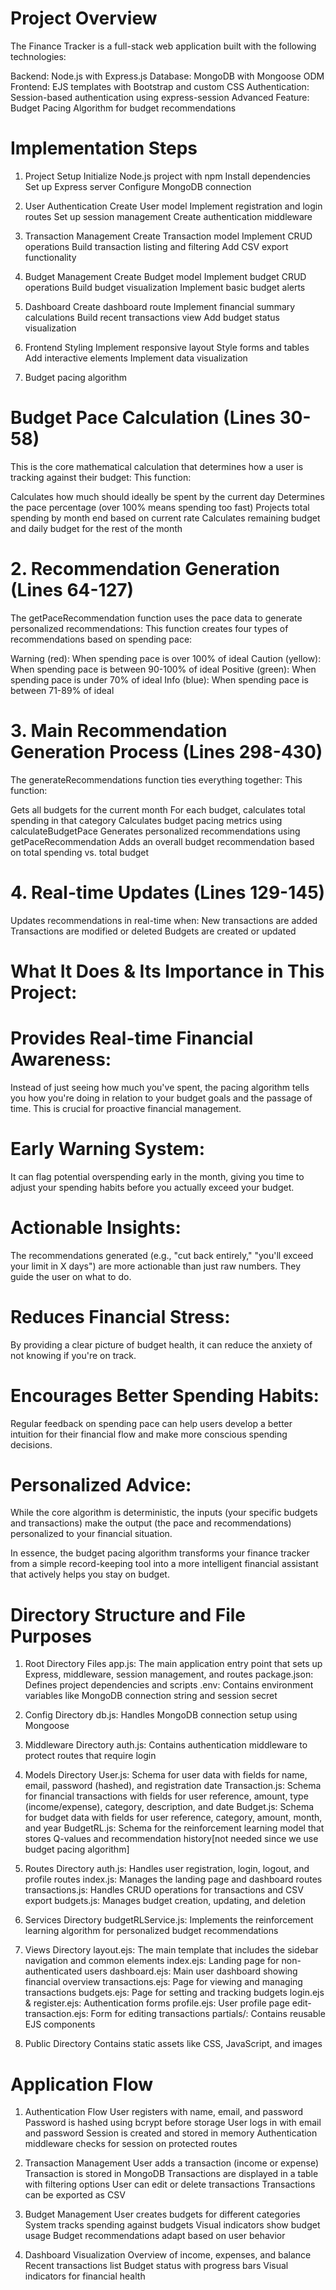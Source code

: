 # Project Overview

   The Finance Tracker is a full-stack web application built with the following technologies:

   Backend: Node.js with Express.js
   Database: MongoDB with Mongoose ODM
   Frontend: EJS templates with Bootstrap and custom CSS
   Authentication: Session-based authentication using express-session
   Advanced Feature: Budget Pacing Algorithm for budget recommendations











# Implementation Steps
1. Project Setup
   Initialize Node.js project with npm
   Install dependencies
   Set up Express server
   Configure MongoDB connection

2. User Authentication
   Create User model
   Implement registration and login routes
   Set up session management
   Create authentication middleware

3. Transaction Management
   Create Transaction model
   Implement CRUD operations
   Build transaction listing and filtering
   Add CSV export functionality

4. Budget Management
      Create Budget model
      Implement budget CRUD operations
      Build budget visualization
      Implement basic budget alerts

5. Dashboard
   Create dashboard route
   Implement financial summary calculations
   Build recent transactions view
   Add budget status visualization

6. Frontend Styling
   Implement responsive layout
   Style forms and tables
   Add interactive elements
   Implement data visualization









7. Budget pacing algorithm

# Budget Pace Calculation (Lines 30-58)
   This is the core mathematical calculation that determines how a user is tracking against their budget:
   This function:

   Calculates how much should ideally be spent by the current day
   Determines the pace percentage (over 100% means spending too fast)
   Projects total spending by month end based on current rate
   Calculates remaining budget and daily budget for the rest of the month

# 2. Recommendation Generation (Lines 64-127)
   The getPaceRecommendation function uses the pace data to generate personalized recommendations:
   This function creates four types of recommendations based on spending pace:

   Warning (red): When spending pace is over 100% of ideal
   Caution (yellow): When spending pace is between 90-100% of ideal
   Positive (green): When spending pace is under 70% of ideal
   Info (blue): When spending pace is between 71-89% of ideal



# 3. Main Recommendation Generation Process (Lines 298-430)
   The generateRecommendations function ties everything together:
   This function:

   Gets all budgets for the current month
   For each budget, calculates total spending in that category
   Calculates budget pacing metrics using calculateBudgetPace
   Generates personalized recommendations using getPaceRecommendation
   Adds an overall budget recommendation based on total spending vs. total budget

# 4. Real-time Updates (Lines 129-145)
Updates recommendations in real-time when:
   New transactions are added
   Transactions are modified or deleted
   Budgets are created or updated


# What It Does & Its Importance in This Project:

# Provides Real-time Financial Awareness: 
Instead of just seeing how much you've spent, the pacing algorithm tells you how you're doing in relation to your budget goals and the passage of time. This is crucial for proactive financial management.

# Early Warning System: 
It can flag potential overspending early in the month, giving you time to adjust your spending habits before you actually exceed your budget.

# Actionable Insights: 
The recommendations generated (e.g., "cut back entirely," "you'll exceed your limit in X days") are more actionable than just raw numbers. They guide the user on what to do.

# Reduces Financial Stress: 
By providing a clear picture of budget health, it can reduce the anxiety of not knowing if you're on track.

# Encourages Better Spending Habits: 
Regular feedback on spending pace can help users develop a better intuition for their financial flow and make more conscious spending decisions.

# Personalized Advice: 
While the core algorithm is deterministic, the inputs (your specific budgets and transactions) make the output (the pace and recommendations) personalized to your financial situation.

In essence, the budget pacing algorithm transforms your finance tracker from a simple record-keeping tool into a more intelligent financial assistant that actively helps you stay on budget.















# Directory Structure and File Purposes

1. Root Directory Files
app.js: The main application entry point that sets up Express, middleware, session management, and routes
package.json: Defines project dependencies and scripts
.env: Contains environment variables like MongoDB connection string and session secret

2. Config Directory
db.js: Handles MongoDB connection setup using Mongoose

3. Middleware Directory
auth.js: Contains authentication middleware to protect routes that require login

4. Models Directory
User.js: Schema for user data with fields for name, email, password (hashed), and registration date
Transaction.js: Schema for financial transactions with fields for user reference, amount, type (income/expense), category, description, and date
Budget.js: Schema for budget data with fields for user reference, category, amount, month, and year
BudgetRL.js: Schema for the reinforcement learning model that stores Q-values and recommendation history[not needed since we use budget pacing algorithm]

5. Routes Directory
auth.js: Handles user registration, login, logout, and profile routes
index.js: Manages the landing page and dashboard routes
transactions.js: Handles CRUD operations for transactions and CSV export
budgets.js: Manages budget creation, updating, and deletion

6. Services Directory
budgetRLService.js: Implements the reinforcement learning algorithm for personalized budget recommendations

7. Views Directory
layout.ejs: The main template that includes the sidebar navigation and common elements
index.ejs: Landing page for non-authenticated users
dashboard.ejs: Main user dashboard showing financial overview
transactions.ejs: Page for viewing and managing transactions
budgets.ejs: Page for setting and tracking budgets
login.ejs & register.ejs: Authentication forms
profile.ejs: User profile page
edit-transaction.ejs: Form for editing transactions
partials/: Contains reusable EJS components

8. Public Directory
Contains static assets like CSS, JavaScript, and images




















# Application Flow

1. Authentication Flow
   User registers with name, email, and password
   Password is hashed using bcrypt before storage
   User logs in with email and password
   Session is created and stored in memory
   Authentication middleware checks for session on protected routes

2. Transaction Management
   User adds a transaction (income or expense)
   Transaction is stored in MongoDB
   Transactions are displayed in a table with filtering options
   User can edit or delete transactions
   Transactions can be exported as CSV

3. Budget Management
   User creates budgets for different categories
   System tracks spending against budgets
   Visual indicators show budget usage
   Budget recommendations adapt based on user behavior 

4. Dashboard Visualization
   Overview of income, expenses, and balance
   Recent transactions list
   Budget status with progress bars
   Visual indicators for financial health